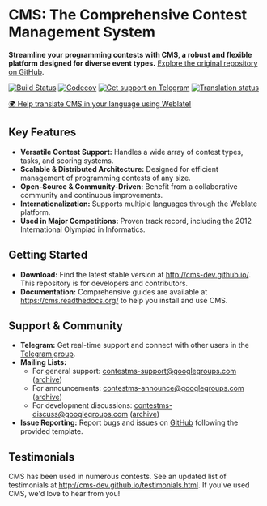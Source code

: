 # CMS: The Comprehensive Contest Management System

**Streamline your programming contests with CMS, a robust and flexible platform designed for diverse event types.**  [Explore the original repository on GitHub](https://github.com/cms-dev/cms).

[![Build Status](https://github.com/cms-dev/cms/actions/workflows/main.yml/badge.svg)](https://github.com/cms-dev/cms/actions)
[![Codecov](https://codecov.io/gh/cms-dev/cms/branch/main/graph/badge.svg)](https://codecov.io/gh/cms-dev/cms)
[![Get support on Telegram](https://img.shields.io/badge/Questions%3F-Join%20the%20Telegram%20group!-%2326A5E4?style=flat&logo=telegram)](https://t.me/contestms)
[![Translation status](https://hosted.weblate.org/widget/cms/svg-badge.svg)](https://hosted.weblate.org/engage/cms/)

[🌍 Help translate CMS in your language using Weblate!](https://hosted.weblate.org/engage/cms/)

## Key Features

*   **Versatile Contest Support:** Handles a wide array of contest types, tasks, and scoring systems.
*   **Scalable & Distributed Architecture:** Designed for efficient management of programming contests of any size.
*   **Open-Source & Community-Driven:** Benefit from a collaborative community and continuous improvements.
*   **Internationalization:** Supports multiple languages through the Weblate platform.
*   **Used in Major Competitions:** Proven track record, including the 2012 International Olympiad in Informatics.

## Getting Started

*   **Download:** Find the latest stable version at  <http://cms-dev.github.io/>.  This repository is for developers and contributors.
*   **Documentation:** Comprehensive guides are available at <https://cms.readthedocs.org/> to help you install and use CMS.

## Support & Community

*   **Telegram:** Get real-time support and connect with other users in the [Telegram group](https://t.me/contestms).
*   **Mailing Lists:**
    *   For general support: <contestms-support@googlegroups.com> ([archive](https://groups.google.com/forum/#!forum/contestms-support))
    *   For announcements: <contestms-announce@googlegroups.com> ([archive](https://groups.google.com/forum/#!forum/contestms-announce))
    *   For development discussions: <contestms-discuss@googlegroups.com> ([archive](https://groups.google.com/forum/#!forum/contestms-discuss))
*   **Issue Reporting:**  Report bugs and issues on [GitHub](https://github.com/cms-dev/cms/issues) following the provided template.

## Testimonials

CMS has been used in numerous contests.  See an updated list of testimonials at <http://cms-dev.github.io/testimonials.html>.  If you've used CMS, we'd love to hear from you!